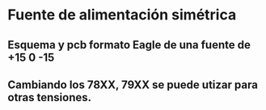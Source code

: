 # Fuente de alimentación simétrica
## Esquema y pcb formato Eagle de una fuente de +15 0 -15
## Cambiando los 78XX, 79XX se puede utizar para otras tensiones.
